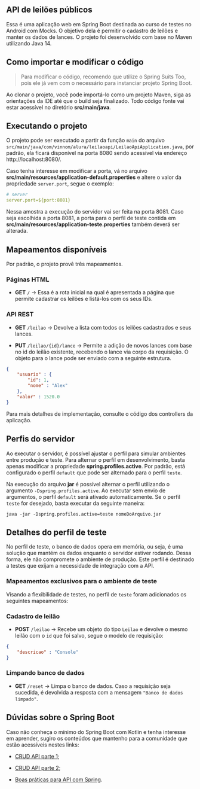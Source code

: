 ## API de leilões públicos

Essa é uma aplicação web em Spring Boot destinada ao curso de testes no Android com Mocks. O objetivo dela é permitir o cadastro de leilões e manter os dados de lances. O projeto foi desenvolvido com base no Maven utilizando Java 14.

## Como importar e modificar o código

> Para modificar o código, recomendo que utilize o Spring Suits Too, pois ele já vem com o necessário para instanciar projeto Spring Boot.

Ao clonar o projeto, você pode importá-lo como um projeto Maven, siga as orientações da IDE até que o build seja finalizado. Todo código fonte vai estar acessível no diretório **src/main/java**.

## Executando o projeto

O projeto pode ser executado a partir da função `main` do arquivo `src/main/java/com/vinnom/alura/leilaoapi/LeilaoApiApplication.java`, por padrão, ela ficará disponível na porta 8080 sendo acessível via endereço http://localhost:8080/.

Caso tenha interesse em modificar a porta, vá no arquivo **src/main/resources/application-default.properties** e altere o valor da propriedade `server.port`, segue o exemplo:

```yml
# server
server.port=${port:8081}
```

Nessa amostra a execução do servidor vai ser feita na porta 8081. Caso seja escolhida a porta 8081, a porta para o perfil de teste contida em **src/main/resources/application-teste.properties** também deverá ser alterada.

## Mapeamentos disponíveis

Por padrão, o projeto provê três mapeamentos.

### Páginas HTML

- **GET** `/` -> Essa é a rota inicial na qual é apresentada a página que permite cadastrar os leilões e listá-los com os seus IDs.

### API REST

- **GET** `/leilao` -> Devolve a lista com todos os leilões cadastrados e seus lances.

- **PUT** `/leilao/{id}/lance` -> Permite a adição de novos lances com base no id do leilão existente, recebendo o lance via corpo da requisição. O objeto para o lance pode ser enviado com a seguinte estrutura.

```json
{
	"usuario" : {
		"id": 1,
		"nome" : "Alex"
	},
	"valor" : 1520.0
}
```

Para mais detalhes de implementação, consulte o código dos controllers da aplicação.

## Perfis do servidor

Ao executar o servidor, é possível ajustar o perfil para simular ambientes entre produção e teste. Para alternar o perfil em desenvolvimento, basta apenas modificar a propriedade **spring.profiles.active**. Por padrão, está configurado o perfil `default` que pode ser alternado para o perfil `teste`.

Na execução do arquivo **jar** é possível alternar o perfil utilizando o argumento `-Dspring.profiles.active`. Ao executar sem envio de argumentos, o perfil `default` será ativado automaticamente. Se o perfil `teste` for desejado, basta executar da seguinte maneira:

```
java -jar -Dspring.profiles.active=teste nomeDoArquivo.jar
```

## Detalhes do perfil de teste

No perfil de teste, o banco de dados opera em memória, ou seja, é uma solução que mantém os dados enquanto o servidor estiver rodando. Dessa forma, ele não compromete o ambiente de produção. Este perfil é destinado a testes que exijam a necessidade de integração com a API.

### Mapeamentos exclusivos para o ambiente de teste

Visando a flexibilidade de testes, no perfil de `teste` foram adicionados os seguintes mapeamentos:

### Cadastro de leilão

- **POST** `/leilao` -> Recebe um objeto do tipo `Leilao` e devolve o mesmo leilão com o `id` que foi salvo, segue o modelo de requisição:

```json
{
	"descricao" : "Console"
}
```

### Limpando banco de dados

- **GET** `/reset` -> Limpa o banco de dados. Caso a requisição seja sucedida, é devolvida a resposta com a mensagem `"Banco de dados limpado"`.

## Dúvidas sobre o Spring Boot

Caso não conheça o mínimo do Spring Boot com Kotlin e tenha interesse em aprender, sugiro os conteúdos que mantenho para a comunidade que estão acessíveis nestes links:

- [CRUD API parte 1](https://medium.com/collabcode/implementando-uma-crud-api-no-spring-boot-com-kotlin-parte-1-c6e281d0f8f8);

- [CRUD API parte 2](https://medium.com/collabcode/implementando-uma-crud-api-no-spring-boot-com-kotlin-parte-2-3346312dc956);

- [Boas práticas para API com Spring](https://medium.com/collabcode/boas-pr%C3%A1ticas-para-a-implementa%C3%A7%C3%A3o-de-apis-no-spring-boot-com-kotlin-6e77aac110da).
